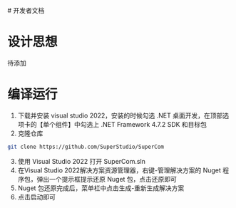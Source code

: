 ﻿﻿﻿# 开发者文档

# 设计思想

待添加

# 编译运行

1. 下载并安装 visual studio 2022，安装的时候勾选 .NET 桌面开发，在顶部选项卡的【单个组件】中勾选上 .NET Framework 4.7.2 SDK 和目标包
1. 克隆仓库

```bash
git clone https://github.com/SuperStudio/SuperCom
```

3. 使用 Visual Studio 2022 打开 SuperCom.sln
4. 在Visual Studio 2022解决方案资源管理器，右键-管理解决方案的 Nuget 程序包，弹出一个提示框提示还原 Nuget 包，点击还原即可
5. Nuget 包还原完成后，菜单栏中点击生成-重新生成解决方案
6. 点击启动即可



